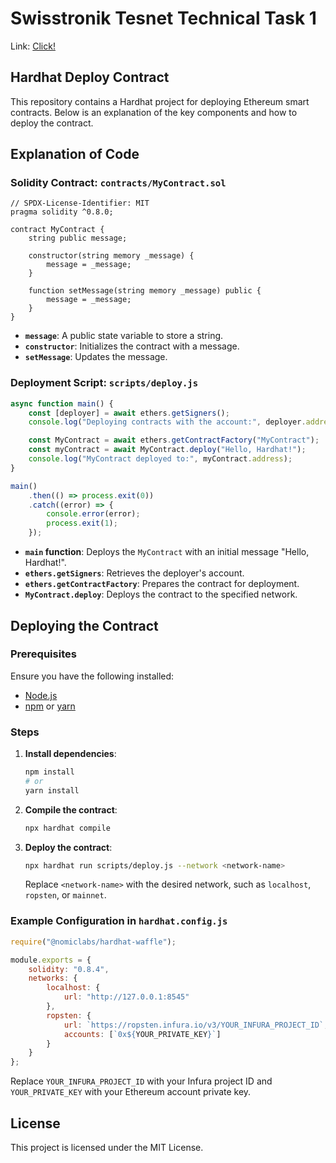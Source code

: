 

# Swisstronik Tesnet Technical Task 1

Link: [Click!](https://www.swisstronik.com/testnet2/dashboard)

## Hardhat Deploy Contract

This repository contains a Hardhat project for deploying Ethereum smart contracts. Below is an explanation of the key components and how to deploy the contract.

## Explanation of Code

### Solidity Contract: `contracts/MyContract.sol`

```solidity
// SPDX-License-Identifier: MIT
pragma solidity ^0.8.0;

contract MyContract {
    string public message;

    constructor(string memory _message) {
        message = _message;
    }

    function setMessage(string memory _message) public {
        message = _message;
    }
}
```

- **`message`**: A public state variable to store a string.
- **`constructor`**: Initializes the contract with a message.
- **`setMessage`**: Updates the message.

### Deployment Script: `scripts/deploy.js`

```javascript
async function main() {
    const [deployer] = await ethers.getSigners();
    console.log("Deploying contracts with the account:", deployer.address);

    const MyContract = await ethers.getContractFactory("MyContract");
    const myContract = await MyContract.deploy("Hello, Hardhat!");
    console.log("MyContract deployed to:", myContract.address);
}

main()
    .then(() => process.exit(0))
    .catch((error) => {
        console.error(error);
        process.exit(1);
    });
```

- **`main` function**: Deploys the `MyContract` with an initial message "Hello, Hardhat!".
- **`ethers.getSigners`**: Retrieves the deployer's account.
- **`ethers.getContractFactory`**: Prepares the contract for deployment.
- **`MyContract.deploy`**: Deploys the contract to the specified network.

## Deploying the Contract

### Prerequisites

Ensure you have the following installed:

- [Node.js](https://nodejs.org/)
- [npm](https://www.npmjs.com/) or [yarn](https://yarnpkg.com/)

### Steps

1. **Install dependencies**:
    ```bash
    npm install
    # or
    yarn install
    ```

2. **Compile the contract**:
    ```bash
    npx hardhat compile
    ```

3. **Deploy the contract**:
    ```bash
    npx hardhat run scripts/deploy.js --network <network-name>
    ```
    Replace `<network-name>` with the desired network, such as `localhost`, `ropsten`, or `mainnet`.

### Example Configuration in `hardhat.config.js`

```javascript
require("@nomiclabs/hardhat-waffle");

module.exports = {
    solidity: "0.8.4",
    networks: {
        localhost: {
            url: "http://127.0.0.1:8545"
        },
        ropsten: {
            url: `https://ropsten.infura.io/v3/YOUR_INFURA_PROJECT_ID`,
            accounts: [`0x${YOUR_PRIVATE_KEY}`]
        }
    }
};
```

Replace `YOUR_INFURA_PROJECT_ID` with your Infura project ID and `YOUR_PRIVATE_KEY` with your Ethereum account private key.

## License

This project is licensed under the MIT License.

